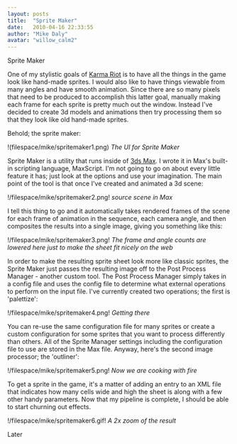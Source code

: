 ```yaml
---
layout: posts
title:  "Sprite Maker"
date:   2010-04-16 22:33:55
author: "Mike Daly"
avatar: "willow_calm2"
---
```

Sprite Maker

One of my stylistic goals of [Karma Riot](/games/karma-riot-v1.html) is to have all the things in the game look like hand-made sprites. I would also like to have things viewable from many angles and have smooth animation. Since there are so many pixels that need to be produced to accomplish this latter goal, manually making each frame for each sprite is pretty much out the window. Instead I've decided to create 3d models and animations then try processing them so that they look like old hand-made sprites.

Behold; the sprite maker:

!(filespace/mike/spritemaker1.png)
_The UI for Sprite Maker_

Sprite Maker is a utility that runs inside of [3ds Max](http://en.wikipedia.org/wiki/3ds_max). I wrote it in Max's built-in scripting language, MaxScript. I'm not going to go on about every little feature it has; just look at the options and use your imagination. The main point of the tool is that once I've created and animated a 3d scene:

!/filespace/mike/spritemaker2.png!
_source scene in Max_

I tell this thing to go and it automatically takes rendered frames of the scene for each frame of animation in the sequence, each camera angle, and then composites the results into a single image, giving you something like this:

!/filespace/mike/spritemaker3.png!
_The frame and angle counts are lowered here just to make the sheet fit nicely on the web_

In order to make the resulting sprite sheet look more like classic sprites, the Sprite Maker just passes the resulting image off to the Post Process Manager - another custom tool. The Post Process Manager simply takes in a config file and uses the config file to determine what external operations to perform on the input file. I've currently created two operations; the first is 'palettize':

!/filespace/mike/spritemaker4.png!
_Getting there_

You can re-use the same configuration file for many sprites or create a custom configuration for some sprites that you want to process differently than others. All of the Sprite Manager settings including the configuration file to use are stored in the Max file. Anyway, here's the second image processor; the 'outliner':

!/filespace/mike/spritemaker5.png!
_Now we are cooking with fire_

To get a sprite in the game, it's a matter of adding an entry to an XML file that indicates how many cells wide and high the sheet is along with a few other handy parameters. Now that my pipeline is complete, I should be able to start churning out effects.

!/filespace/mike/spritemaker6.gif!
_A 2x zoom of the result_

Later

